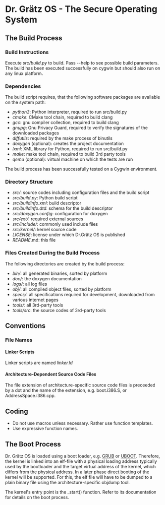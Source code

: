 # Dr. Grätz OS - The Secure Operating System

## The Build Process

### Build Instructions

Execute _src/build.py_ to build. Pass --help to see possible build parameters.
The build has been executed successfully on cygwin but should also run on any
linux platform.

### Dependencies

The build script requires, that the following software packages are available
on the system path:
- _python3_: Python interpreter, required to run src/build.py
- _cmake_: CMake tool chain, required to build clang
- _gcc_: gnu compiler collection, required to build clang
- _gnupg_: Gnu Privacy Guard, required to verify the signatures of the
  downloaded packages
- _diffutils_: required by the make process of binutils
- _doxygen_ (optional): creates the project documentation
- _lxml_: XML library for Python, required to run src/build.py
- _make_: make tool chain, required to build 3rd party tools
- _qemu_ (optional): virtual machine on which the tests are run

The build process has been successfully tested on a Cygwin environment.

### Directory Structure

- _src/_: source codes including configuration files and the build script
- _src/build.py_: Python build script
- _src/buildinfo.xml_: build descriptor
- _src/buildinfo.dtd_: schema for the build descriptor
- _src/doxygen.config_: configuration for doxygen
- _src/ext/_: required external sources
- _src/include/_: commonly used include files
- _src/kernel/_: kernel source code
- _LICENSE_: license under which Dr.Grätz OS is published
- _README_.md: this file

### Files Created During the Build Process

The following directories are created by the build process:
- _bin/_: all generated binaries, sorted by platform
- _doc/_: the doxygen documentation
- _logs/_: all log files
- _obj/_: all compiled object files, sorted by platform
- _specs/_: all specifications required for development, downloaded from various
  internet pages
- _tools/_: all 3rd-party tools
- _tools/src_: the source codes of 3rd-party tools

## Conventions

### File Names

#### Linker Scripts

Linker scripts are named _linker.ld_

#### Architecture-Dependent Source Code Files

The file extension of architecture-specific source code files is preceeded by
a dot and the name of the extension, e.g. boot.i386.S, or
AddressSpace.i386.cpp.

## Coding

- Do not use macros unless necessary. Rather use function templates.
- Use expressive function names.

## The Boot Process

Dr. Grätz OS is loaded using a boot loader, e.g.
[GRUB](https://gnu.org/software/grub) or
[UBOOT](http://www.denx.de/wiki/U-Boot). Therefore, the kernel is linked into
an elf-file with a physical loading address typically used by the bootloader
and the target virtual address of the kernel, which differs from the physical
address. In a later phase direct booting of the kernel will be supported. For
this, the elf file will have to be dumped to a plain binary file using the
architecture-specific objdump tool.

The kernel's entry point is the _start() function. Refer to its documentation
for details on the boot process.

